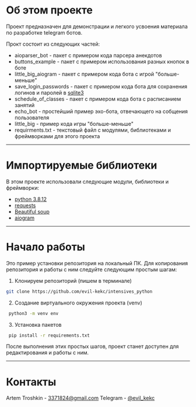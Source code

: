 # Об этом проекте

Проект предназначен для демонстрации и легкого усвоения материала по разработке telegram ботов.

Прокт состоит из следующих частей:
* aioparser_bot - пакет с примером кода парсера анекдотов
* buttons_example - пакет с примером использования разных кнопок в боте
* little_big_aiogram - пакет с примером кода бота с игрой "больше-меньше"
* save_login_passwords - пакет с примером кода бота для сохранения логинов и паролей в [sqlite3](https://docs.python.org/3/library/sqlite3.html)
* schedule_of_classes - пакет с примером кода бота с расписанием занятий
* echo_bot - простейший пример эхо-бота, отвечающего на собщения пользователя
* little_big - пример кода игры "больше-меньше"
* requirments.txt - текстовый файл с модулями, библиотеками и фреймворками для этого проекта

______

# Импортируемые библиотеки
В этом проекте использовали следующие модули, библиотеки и фреймворки:

* [python 3.8.12](https://docs.python.org/3.8/)
* [requests](https://docs.python-requests.org/en/latest/)
* [Beautiful soup](https://www.crummy.com/software/BeautifulSoup/bs4/doc/)
* [aiogram](https://docs.aiogram.dev/en/latest/)
______

# Начало работы

Это пример установки репозитория на локальный ПК. Для копирования репозитория и работы с ним следуйте следующим простым шагам:
1. Клонируем репозиторий (пишем в терминале)

  ```sh
  git clone https://github.com/evil-kekc/intensives_python
  ```
2. Создание виртуального окружения проекта (venv)
  ```sh
   python3 -m venv env
   ```
3. Установка пакетов
  ```sh
   pip install -r requirements.txt
   ```

После выполнения этих простых шагов, проект станет доступен для редактирования и работы с ним.

______

# Контакты

Artem Troshkin - 3371824@gmail.com
Telegram - [@evil_kekc](t.me/evil_kekc)
